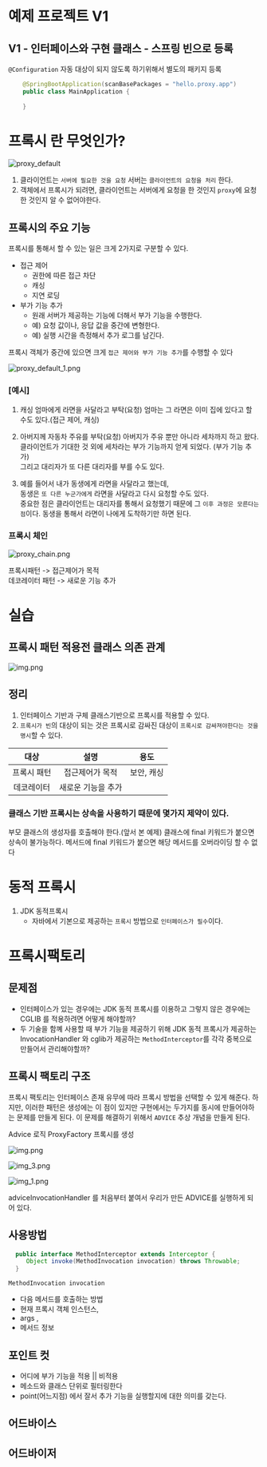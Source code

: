 # 예제 프로젝트 V1


## V1 - 인터페이스와 구현 클래스 - 스프링 빈으로 등록

`@Configuration` 자동 대상이 되지 않도록 하기위해서 별도의 패키지 등록

```java
    @SpringBootApplication(scanBasePackages = "hello.proxy.app")
    public class MainApplication {
        
    }
```

# 프록시 란 무엇인가? 
![proxy_default](src/main/resources/static/img/proxy_default.png)

1. 클라이언트는 `서버에 필요한 것을 요청` 서버는 `클라이언트의 요청을 처리` 한다.
2. 객체에서 프록시가 되려면, 클라이언트는 서버에게 요청을 한 것인지 `proxy`에 요청한 것인지 알 수 없어야한다.

## 프록시의 주요 기능
프록시를 통해서 할 수 있는 일은 크게 2가지로 구분할 수 있다.
- 접근 제어
  - 권한에 따른 접근 차단
  - 캐싱
  - 지연 로딩
- 부가 기능 추가
  - 원래 서버가 제공하는 기능에 더해서 부가 기능을 수행한다.
  - 예) 요청 값이나, 응답 값을 중간에 변형한다.
  - 예) 실행 시간을 측정해서 추가 로그를 남긴다. 

프록시 객체가 중간에 있으면 크게 `접근 제어와 부가 기능 추가`를 수행할 수 있다

![proxy_default_1.png](src/main/resources/static/img/proxy_default_1.png)

### [예시]

1. 캐싱 
엄마에게 라면을 사달라고 부탁(요청) 
엄마는 그 라면은 이미 집에 있다고 할 수도 있다.(접근 제어, 캐싱)


2. 아버지께 자동차 주유를 부탁(요청)
아버지가 주유 뿐만 아니라 세차까지 하고 왔다.   
클라이언트가 기대한 것 외에 세차라는 부가 기능까지 얻게 되었다. (부가 기능 추가)    
그리고 대리자가 또 다른 대리자를 부를 수도 있다.


3. 예를 들어서 내가 동생에게 라면을 사달라고 했는데,   
동생은 `또 다른 누군가에게` 라면을 사달라고 다시 요청할 수도 있다.    
중요한 점은 클라이언트는 대리자를 통해서 요청했기 때문에 그 `이후 과정은 모른다는 점`이다. 동생을 통해서 라면이 나에게 도착하기만 하면
된다. 

### 프록시 체인

![proxy_chain.png](src/main/resources/static/img/proxy_chain.png)


프록시패턴 -> 접근제어가 목적    
데코레이터 패턴 -> 새로운 기능 추가 


# 실습 
## 프록시 패턴 적용전 클래스 의존 관계 
![img.png](src/main/resources/static/img/before_proxy_class.jpg)


## 정리 
1. 인터페이스 기반과 구체 클래스기반으로 프록시를 적용할 수 있다.
2. `프록시가 빈`의 대상이 되는 것은 프록시로 감싸진 대상이 `프록시로 감싸져야한다는 것을 명시`할 수 있다. 

| 대상 |설명|   용도   |
|:---:|:---:|:------:|
|프록시 패턴| 접근제어가 목적| 보안, 캐싱 |
|데코레이터| 새로운 기능을 추가|


### 클래스 기반 프록시는 상속을 사용하기 때문에 몇가지 제약이 있다.
부모 클래스의 생성자를 호출해야 한다.(앞서 본 예제)
클래스에 final 키워드가 붙으면 상속이 불가능하다.
메서드에 final 키워드가 붙으면 해당 메서드를 오버라이딩 할 수 없다


# 동적 프록시

1. JDK 동적프록시 
   - 자바에서 기본으로 제공하는 `프록시` 방법으로 `인터페이스가 필수`이다.


# 프록시팩토리 

## 문제점 
- 인터페이스가 있는 경우에는 JDK 동적 프록시를 이용하고 그렇지 않은 경우에는 CGLIB 를 적용하려면 어떻게 해야할까?
- 두 기술을 함꼐 사용할 때 부가 기능을 제공하기 위해 JDK 동적 프록시가 제공하는 InvocationHandler 와 cglib가 제공하는 `MethodInterceptor`를 각각 중복으로 만들어서 관리해야할까?


## 프록시 팩토리 구조 
 프록시 팩토리는 인터페이스 존재 유무에 따라 프록시 방법을 선택할 수 있게 해준다.
하지만, 이러한 패턴은 생성에는 이 점이 있지만 구현에서는 두가지를 동시에 만들어야하는 문제를 만들게 된다. 
이 문제를 해결하기 위해서 `ADVICE` 추상 개념을 만들게 된다.

Advice  로직 
ProxyFactory 프록시를 생성

![img.png](img.png)


![img_3.png](img_3.png)

![img_1.png](img_1.png)

adviceInvocationHandler 를 처음부터 붙여서 우리가 만든 ADVICE를 실행하게 되어 있다.


## 사용방법 
```java
  public interface MethodInterceptor extends Interceptor {
     Object invoke(MethodInvocation invocation) throws Throwable;
  }
```

`MethodInvocation invocation`
- 다음 메서드를 호출하는 방법
- 현재 프록시 객체 인스턴스,
- args ,
- 메서드 정보

## 포인트 컷
- 어디에 부가 기능을 적용 || 비적용
- 메소드와 클래스 단위로 필터링한다 
- point(어느지점) 에서 잘서 추가 기능을 실행할지에 대한 의미를 갖는다.
## 어드바이스

## 어드바이저

